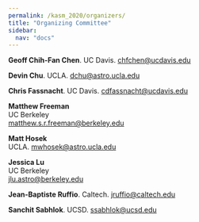 ```yaml
---
permalink: /kasm_2020/organizers/
title: "Organizing Committee"
sidebar:
  nav: "docs"
---
```


**Geoff Chih-Fan Chen**. 
UC Davis. 
<chfchen@ucdavis.edu>

**Devin Chu**. 
UCLA. 
<dchu@astro.ucla.edu>

**Chris Fassnacht**. 
UC Davis. 
<cdfassnacht@ucdavis.edu>

**Matthew Freeman**  
UC Berkeley  
<matthew.s.r.freeman@berkeley.edu>

**Matt Hosek**  
UCLA. 
<mwhosek@astro.ucla.edu>

**Jessica Lu**  
UC Berkeley  
<jlu.astro@berkeley.edu>

**Jean-Baptiste Ruffio**. 
Caltech. 
<jruffio@caltech.edu>

**Sanchit Sabhlok**. 
UCSD. 
<ssabhlok@ucsd.edu>










